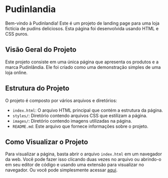 # Pudinlandia

Bem-vindo à Pudinlandia! Este é um projeto de landing page para uma loja fictícia de pudins deliciosos. Esta página foi desenvolvida usando HTML e CSS puros.

## Visão Geral do Projeto

Este projeto consiste em uma única página que apresenta os produtos e a marca Pudinlândia. Ele foi criado como uma demonstração simples de uma loja online.

## Estrutura do Projeto

O projeto é composto por vários arquivos e diretórios:

- `index.html`: O arquivo HTML principal que contém a estrutura da página.
- `styles/`: Diretório contendo arquivos CSS que estilizam a página.
- `images/`: Diretório contendo imagens utilizadas na página.
- `README.md`: Este arquivo que fornece informações sobre o projeto.

## Como Visualizar o Projeto

Para visualizar a página, basta abrir o arquivo `index.html` em um navegador da web. Você pode fazer isso clicando duas vezes no arquivo ou abrindo-o em seu editor de código e usando uma extensão para visualizar no navegador. Ou você pode simplesmente acessar [aqui](https://joeltonken.github.io/pudinlandia/).
